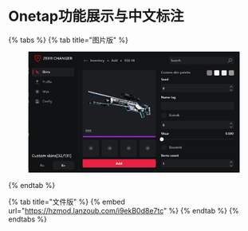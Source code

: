 # Onetap功能展示与中文标注

{% tabs %}
{% tab title="图片版" %}
<figure><img src="../../.gitbook/assets/image (17).png" alt=""><figcaption></figcaption></figure>
{% endtab %}

{% tab title="文件版" %}
{% embed url="https://hzmod.lanzoub.com/i9ekB0d8e7tc" %}
{% endtab %}
{% endtabs %}
